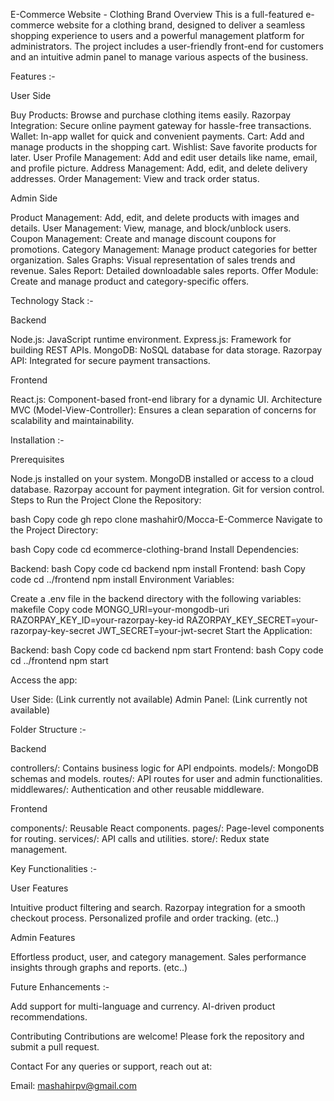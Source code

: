 E-Commerce Website - Clothing Brand
Overview
This is a full-featured e-commerce website for a clothing brand, designed to deliver a seamless shopping experience to users and a powerful management platform for administrators. The project includes a user-friendly front-end for customers and an intuitive admin panel to manage various aspects of the business.

Features :- 

User Side

Buy Products: Browse and purchase clothing items easily.
Razorpay Integration: Secure online payment gateway for hassle-free transactions.
Wallet: In-app wallet for quick and convenient payments.
Cart: Add and manage products in the shopping cart.
Wishlist: Save favorite products for later.
User Profile Management: Add and edit user details like name, email, and profile picture.
Address Management: Add, edit, and delete delivery addresses.
Order Management: View and track order status.

Admin Side

Product Management: Add, edit, and delete products with images and details.
User Management: View, manage, and block/unblock users.
Coupon Management: Create and manage discount coupons for promotions.
Category Management: Manage product categories for better organization.
Sales Graphs: Visual representation of sales trends and revenue.
Sales Report: Detailed downloadable sales reports.
Offer Module: Create and manage product and category-specific offers.

Technology Stack :- 

Backend

Node.js: JavaScript runtime environment.
Express.js: Framework for building REST APIs.
MongoDB: NoSQL database for data storage.
Razorpay API: Integrated for secure payment transactions.

Frontend

React.js: Component-based front-end library for a dynamic UI.
Architecture
MVC (Model-View-Controller): Ensures a clean separation of concerns for scalability and maintainability.

Installation :-

Prerequisites

Node.js installed on your system.
MongoDB installed or access to a cloud database.
Razorpay account for payment integration.
Git for version control.
Steps to Run the Project
Clone the Repository:

bash
Copy code
gh repo clone mashahir0/Mocca-E-Commerce
Navigate to the Project Directory:

bash
Copy code
cd ecommerce-clothing-brand
Install Dependencies:

Backend:
bash
Copy code
cd backend
npm install
Frontend:
bash
Copy code
cd ../frontend
npm install
Environment Variables:

Create a .env file in the backend directory with the following variables:
makefile
Copy code
MONGO_URI=your-mongodb-uri
RAZORPAY_KEY_ID=your-razorpay-key-id
RAZORPAY_KEY_SECRET=your-razorpay-key-secret
JWT_SECRET=your-jwt-secret
Start the Application:

Backend:
bash
Copy code
cd backend
npm start
Frontend:
bash
Copy code
cd ../frontend
npm start

Access the app:

User Side: (Link currently not available)
Admin Panel: (Link currently not available)

Folder Structure :- 

Backend

controllers/: Contains business logic for API endpoints.
models/: MongoDB schemas and models.
routes/: API routes for user and admin functionalities.
middlewares/: Authentication and other reusable middleware.

Frontend

components/: Reusable React components.
pages/: Page-level components for routing.
services/: API calls and utilities.
store/: Redux state management.

Key Functionalities :-

User Features

Intuitive product filtering and search.
Razorpay integration for a smooth checkout process.
Personalized profile and order tracking.
(etc..)

Admin Features

Effortless product, user, and category management.
Sales performance insights through graphs and reports.
(etc..)

Future Enhancements :- 

Add support for multi-language and currency.
AI-driven product recommendations.



Contributing
Contributions are welcome! Please fork the repository and submit a pull request.

Contact
For any queries or support, reach out at:

Email: mashahirpv@gmail.com







